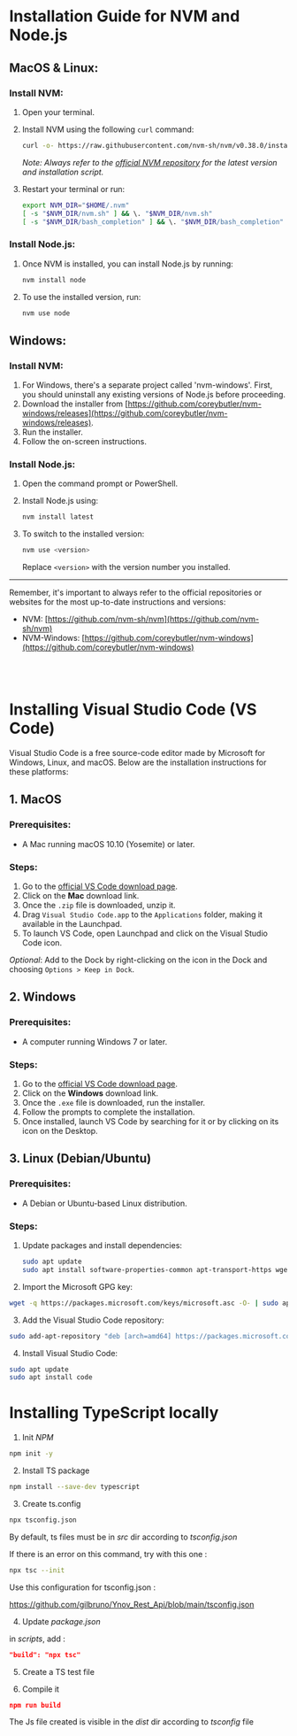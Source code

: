 # Installation Guide for NVM and Node.js

## MacOS & Linux:

### Install NVM:

1. Open your terminal.
2. Install NVM using the following `curl` command:

   ```sh
   curl -o- https://raw.githubusercontent.com/nvm-sh/nvm/v0.38.0/install.sh | bash
   ```

   _Note: Always refer to the [official NVM repository](https://github.com/nvm-sh/nvm) for the latest version and installation script._

3. Restart your terminal or run:

   ```sh
   export NVM_DIR="$HOME/.nvm"
   [ -s "$NVM_DIR/nvm.sh" ] && \. "$NVM_DIR/nvm.sh"
   [ -s "$NVM_DIR/bash_completion" ] && \. "$NVM_DIR/bash_completion"
   ```

### Install Node.js:

1. Once NVM is installed, you can install Node.js by running:

   ```sh
   nvm install node
   ```

2. To use the installed version, run:

   ```sh
   nvm use node
   ```

## Windows:

### Install NVM:

1. For Windows, there's a separate project called 'nvm-windows'. First, you should uninstall any existing versions of Node.js before proceeding.
2. Download the installer from [https://github.com/coreybutler/nvm-windows/releases](https://github.com/coreybutler/nvm-windows/releases).
3. Run the installer.
4. Follow the on-screen instructions.

### Install Node.js:

1. Open the command prompt or PowerShell.
2. Install Node.js using:

   ```sh
   nvm install latest
   ```

3. To switch to the installed version:

   ```sh
   nvm use <version>
   ```

   Replace `<version>` with the version number you installed.

---

Remember, it's important to always refer to the official repositories or websites for the most up-to-date instructions and versions:

- NVM: [https://github.com/nvm-sh/nvm](https://github.com/nvm-sh/nvm)
- NVM-Windows: [https://github.com/coreybutler/nvm-windows](https://github.com/coreybutler/nvm-windows)

<br><br>


# Installing Visual Studio Code (VS Code)

Visual Studio Code is a free source-code editor made by Microsoft for Windows, Linux, and macOS. Below are the installation instructions for these platforms:

## 1. MacOS

### Prerequisites:
- A Mac running macOS 10.10 (Yosemite) or later.

### Steps:
1. Go to the [official VS Code download page](https://code.visualstudio.com/Download).
2. Click on the **Mac** download link.
3. Once the `.zip` file is downloaded, unzip it.
4. Drag `Visual Studio Code.app` to the `Applications` folder, making it available in the Launchpad.
5. To launch VS Code, open Launchpad and click on the Visual Studio Code icon.

*Optional*: Add to the Dock by right-clicking on the icon in the Dock and choosing `Options > Keep in Dock`.

## 2. Windows

### Prerequisites:
- A computer running Windows 7 or later.

### Steps:
1. Go to the [official VS Code download page](https://code.visualstudio.com/Download).
2. Click on the **Windows** download link.
3. Once the `.exe` file is downloaded, run the installer.
4. Follow the prompts to complete the installation.
5. Once installed, launch VS Code by searching for it or by clicking on its icon on the Desktop.

## 3. Linux (Debian/Ubuntu)

### Prerequisites:
- A Debian or Ubuntu-based Linux distribution.

### Steps:
1. Update packages and install dependencies:
   
   ```bash
   sudo apt update
   sudo apt install software-properties-common apt-transport-https wget


2. Import the Microsoft GPG key:

```sh
wget -q https://packages.microsoft.com/keys/microsoft.asc -O- | sudo apt-key add -
```

3. Add the Visual Studio Code repository:

```sh
sudo add-apt-repository "deb [arch=amd64] https://packages.microsoft.com/repos/vscode stable main"
```

4. Install Visual Studio Code:


```sh
sudo apt update
sudo apt install code
```

# Installing TypeScript locally

1. Init _NPM_

```sh
npm init -y
```

2. Install TS package 

```sh
npm install --save-dev typescript
```

3. Create ts.config

```sh
npx tsconfig.json
```

By default, ts files must be in _src_ dir according to _tsconfig.json_

If there is an error on this command, try with this one : 

```sh
npx tsc --init
```

Use this configuration for tsconfig.json :

https://github.com/gilbruno/Ynov_Rest_Api/blob/main/tsconfig.json




4. Update _package.json_

in _scripts_, add : 

```json
"build": "npx tsc"
```

5. Create a TS test file


6. Compile it


```json
npm run build
```

The Js file created is visible in the _dist_ dir according to _tsconfig_ file 









